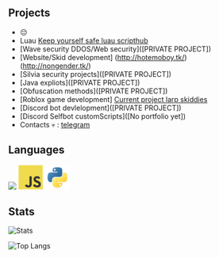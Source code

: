 
<h2><strong>Projects</strong></h2>

- 😔
- Luau [Keep yourself safe luau scripthub](https://bit.ly/37qBm8s) 
- [Wave security DDOS/Web security]([PRIVATE PROJECT])
- [Website/Skid development] (http://hotemoboy.tk/) (http://nongender.tk/)
- [Silvia security projects]([PRIVATE PROJECT])
- [Java expliots]([PRIVATE PROJECT])
- [Obfuscation methods]([PRIVATE PROJECT])
- [Roblox game development] [Current project larp skiddies](https://www.roblox.com/games/9523092926/PrestonIsWeirdds-Place-Number-2)
- [Discord bot devlelopment]([PRIVATE PROJECT])
- [Discord Selfbot customScripts]([No portfolio yet])
- Contacts 💀 : [telegram](https://t.me/httpsrip)

<h2><strong>Languages</strong></h2>

<p float="left">
  <img src="https://upload.wikimedia.org/wikipedia/commons/c/cf/Lua-Logo.svg" width="50"/>
  <img src="https://raw.githubusercontent.com/devicons/devicon/master/icons/javascript/javascript-original.svg" width="50"/> 
  <img src="https://raw.githubusercontent.com/devicons/devicon/1119b9f84c0290e0f0b38982099a2bd027a48bf1/icons/python/python-original.svg" width="50"/> 
</p>

<h2><strong>Stats</strong></h2>

![Stats](https://github-readme-stats.vercel.app/api?username=Holyshitbruh&count_private=true&show_icons=true&theme=dark)

![Top Langs](https://github-readme-stats.vercel.app/api/top-langs/?username=Holyshitbruh&layout=compact&theme=dark)

